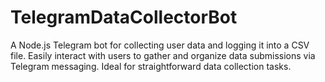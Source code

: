 # TelegramDataCollectorBot
A Node.js Telegram bot for collecting user data and logging it into a CSV file. Easily interact with users to gather and organize data submissions via Telegram messaging. Ideal for straightforward data collection tasks.
